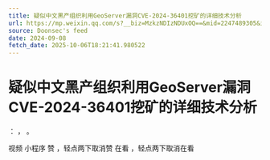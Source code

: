 ```yaml
---
title: 疑似中文黑产组织利用GeoServer漏洞CVE-2024-36401挖矿的详细技术分析
url: https://mp.weixin.qq.com/s?__biz=MzkzNDIzNDUxOQ==&mid=2247489305&idx=4&sn=5b53cb692fbcbb8b00a070b5b42728e9
source: Doonsec's feed
date: 2024-09-08
fetch_date: 2025-10-06T18:21:41.980522
---
```


# 疑似中文黑产组织利用GeoServer漏洞CVE-2024-36401挖矿的详细技术分析

：
，
。

视频
小程序
赞
，轻点两下取消赞
在看
，轻点两下取消在看